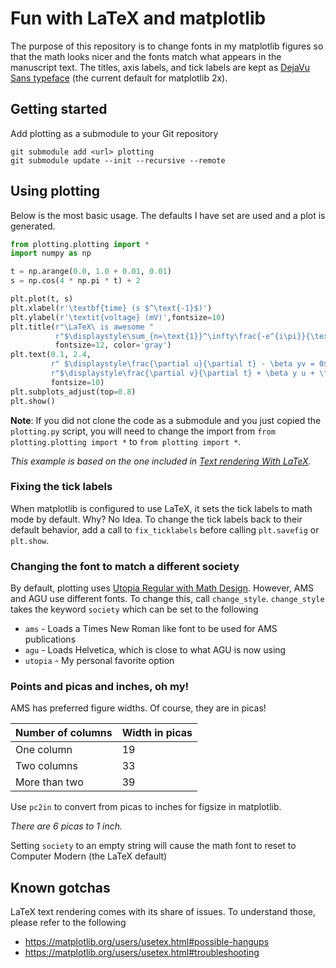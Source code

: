 # Fun with LaTeX and matplotlib

The purpose of this repository is to change fonts in my matplotlib
figures so that the math looks nicer and the fonts match what appears
in the manuscript text. The titles, axis labels, and tick labels are
kept as [DejaVu Sans typeface](https://en.wikipedia.org/wiki/DejaVu_fonts) (the current default for matplotlib 2x).

## Getting started

Add plotting as a submodule to your Git repository
```
git submodule add <url> plotting
git submodule update --init --recursive --remote
```

## Using plotting
Below is the most basic usage. The defaults I have set are used
and a plot is generated.

```python
from plotting.plotting import *
import numpy as np

t = np.arange(0.0, 1.0 + 0.01, 0.01)
s = np.cos(4 * np.pi * t) + 2

plt.plot(t, s)
plt.xlabel(r'\textbf{time} (s $^\text{-1}$)')
plt.ylabel(r'\textit{voltage} (mV)',fontsize=10)
plt.title(r"\LaTeX\ is awesome "
          r"$\displaystyle\sum_{n=\text{1}}^\infty\frac{-e^{i\pi}}{\text{2}^n}$!",
          fontsize=12, color='gray')
plt.text(0.1, 2.4,
         r" $\displaystyle\frac{\partial u}{\partial t} - \beta yv = 0$\newline"
         r"$\displaystyle\frac{\partial v}{\partial t} + \beta y u + \frac{\partial \Phi}{\partial y} = 0$",
         fontsize=10)
plt.subplots_adjust(top=0.8)
plt.show()
```

**Note**: If you did not clone the code as a submodule and you just copied the `plotting.py` script,
you will need to change the import from `from plotting.plotting import *` to `from plotting import *`.

*This example is based on the one included in [Text rendering With LaTeX](https://matplotlib.org/users/usetex.html).*

### Fixing the tick labels
When matplotlib is configured to use LaTeX, it sets the tick labels to math mode by
default. Why? No Idea. To change the tick labels back to their default behavior,
add a call to `fix_ticklabels` before calling `plt.savefig` or `plt.show`.

### Changing the font to match a different society
By default, plotting uses [Utopia Regular with Math Design](http://www.tug.dk/FontCatalogue/utopia-mathdesign/).
However, AMS and AGU use different fonts. To change this, call `change_style`.
`change_style` takes the keyword `society` which can be set to the following
* `ams` - Loads a Times New Roman like font to be used for AMS publications
* `agu` - Loads Helvetica, which is close to what AGU is now using
* `utopia` - My personal favorite option

### Points and picas and inches, oh my!
AMS has preferred figure widths. Of course, they are in picas!

| Number of columns | Width in picas |
| ----------------- | -------------- |
| One column        | 19             |
| Two columns       | 33             |
| More than two     | 39             |

Use `pc2in` to convert from picas to inches for figsize in matplotlib.

*There are 6 picas to 1 inch.*

Setting `society` to an empty string will cause the math font to reset to Computer Modern (the LaTeX default)

## Known gotchas
LaTeX text rendering comes with its share of issues. To understand those, please refer to
the following

* https://matplotlib.org/users/usetex.html#possible-hangups
* https://matplotlib.org/users/usetex.html#troubleshooting
